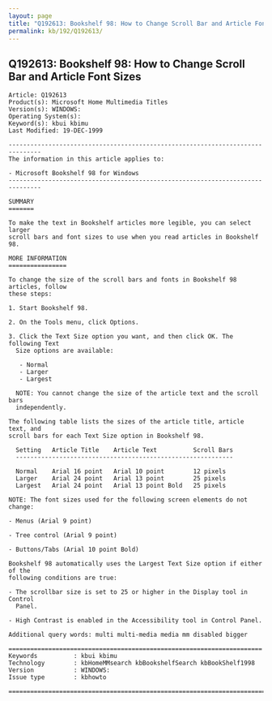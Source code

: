 ```yaml
---
layout: page
title: "Q192613: Bookshelf 98: How to Change Scroll Bar and Article Font Sizes"
permalink: kb/192/Q192613/
---
```


## Q192613: Bookshelf 98: How to Change Scroll Bar and Article Font Sizes

	Article: Q192613
	Product(s): Microsoft Home Multimedia Titles
	Version(s): WINDOWS:
	Operating System(s): 
	Keyword(s): kbui kbimu
	Last Modified: 19-DEC-1999
	
	-------------------------------------------------------------------------------
	The information in this article applies to:
	
	- Microsoft Bookshelf 98 for Windows 
	-------------------------------------------------------------------------------
	
	SUMMARY
	=======
	
	To make the text in Bookshelf articles more legible, you can select larger
	scroll bars and font sizes to use when you read articles in Bookshelf 98.
	
	MORE INFORMATION
	================
	
	To change the size of the scroll bars and fonts in Bookshelf 98 articles, follow
	these steps:
	
	1. Start Bookshelf 98.
	
	2. On the Tools menu, click Options.
	
	3. Click the Text Size option you want, and then click OK. The following Text
	  Size options are available:
	
	   - Normal
	   - Larger
	   - Largest
	
	  NOTE: You cannot change the size of the article text and the scroll bars
	  independently.
	
	The following table lists the sizes of the article title, article text, and
	scroll bars for each Text Size option in Bookshelf 98.
	
	  Setting   Article Title    Article Text          Scroll Bars
	  ------------------------------------------------------------
	
	  Normal    Arial 16 point   Arial 10 point        12 pixels
	  Larger    Arial 24 point   Arial 13 point        25 pixels
	  Largest   Arial 24 point   Arial 13 point Bold   25 pixels
	
	NOTE: The font sizes used for the following screen elements do not change:
	
	- Menus (Arial 9 point)
	
	- Tree control (Arial 9 point)
	
	- Buttons/Tabs (Arial 10 point Bold)
	
	Bookshelf 98 automatically uses the Largest Text Size option if either of the
	following conditions are true:
	
	- The scrollbar size is set to 25 or higher in the Display tool in Control
	  Panel.
	
	- High Contrast is enabled in the Accessibility tool in Control Panel.
	
	Additional query words: multi multi-media media mm disabled bigger
	
	======================================================================
	Keywords          : kbui kbimu 
	Technology        : kbHomeMMsearch kbBookshelfSearch kbBookShelf1998
	Version           : WINDOWS:
	Issue type        : kbhowto
	
	=============================================================================
	
